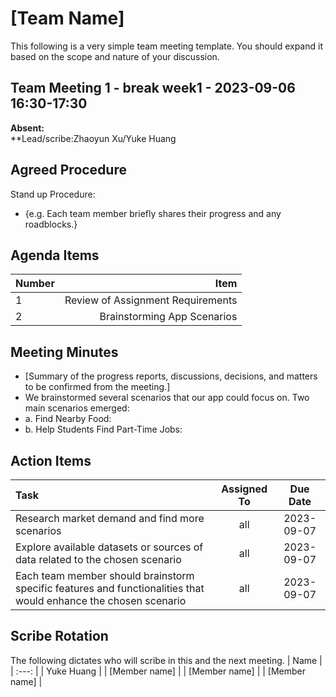 # [Team Name]
This following is a very simple team meeting template. You should expand it based on the scope and nature of your discussion.

## Team Meeting 1 - break week1  - 2023-09-06 16:30-17:30
**Absent:**
<br>
**Lead/scribe:Zhaoyun Xu/Yuke Huang

## Agreed Procedure
Stand up Procedure: 
- {e.g. Each team member briefly shares their progress and any roadblocks.}


## Agenda Items
| Number   |        Item |
|:---------|------------:|
| 1 | Review of Assignment Requirements |
| 2 | Brainstorming App Scenarios |

## Meeting Minutes
- [Summary of the progress reports, discussions, decisions, and matters to be confirmed from the meeting.]
- We brainstormed several scenarios that our app could focus on. Two main scenarios emerged: 
- a. Find Nearby Food:
- b. Help Students Find Part-Time Jobs:



## Action Items
| Task                                   | Assigned To |  Due Date  |
|:---------------------------------------|:-----------:|:----------:|
|Research market demand and find more scenarios  |  all   | 2023-09-07 |
|Explore available datasets or sources of data related to the chosen scenario |  all   | 2023-09-07 |
|Each team member should brainstorm specific features and functionalities that would enhance the chosen scenario |  all   | 2023-09-07 |




## Scribe Rotation
The following dictates who will scribe in this and the next meeting.
| Name |
| :---: |
| Yuke Huang |
| [Member name] |
| [Member name] |
| [Member name] |
